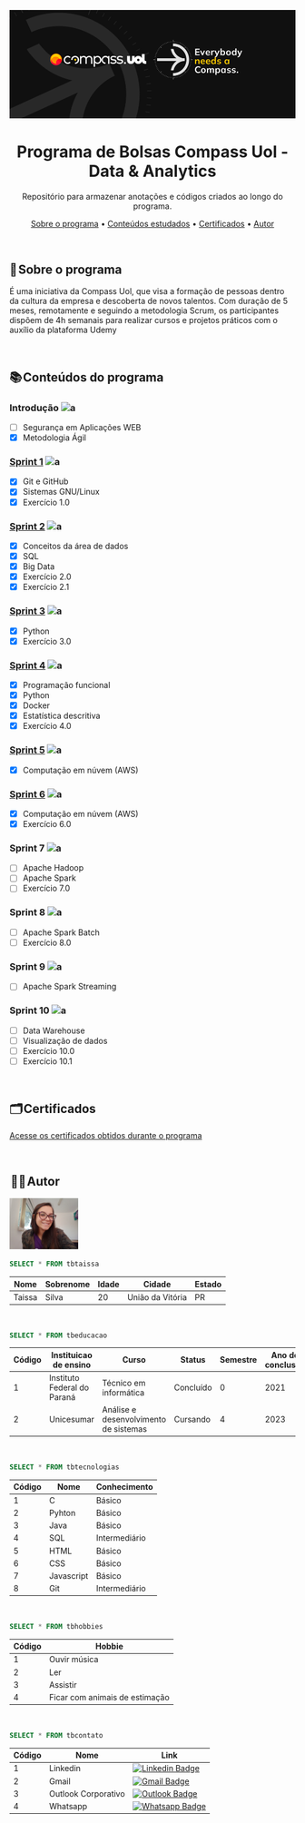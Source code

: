 <a href="https://compass.uol/pt/home/?utm_source=google-ads&utm_medium=ppc&utm_campaign=compasso-uol-institucional&utm_term=compass%20uol&gclid=Cj0KCQiA8t2eBhDeARIsAAVEga0psEnDoNWT4VpWMzuImp4AOtzXNza6-2BjcW4NhikaYVwWlSz8DcIaAqvXEALw_wcB"><img src="imagens-readme/capa-compass.png"></a>

<h1 align="center">Programa de Bolsas Compass Uol - Data & Analytics</h1>

<p align="center"> Repositório para armazenar anotações e códigos criados ao longo do programa.</p>

<p align="center">
 <a href="#sobre">Sobre o programa</a> •
 <a href="#conteudos">Conteúdos estudados</a> •
 <a href="#certificados">Certificados</a> •
 <a href="#autor">Autor</a>
</p>

<br>

<a id="sobre"></a>
## 📝 Sobre o programa

É uma iniciativa da Compass Uol, que visa a formação de pessoas dentro da cultura da empresa e descoberta de novos talentos. Com duração de 5 meses, remotamente e seguindo a metodologia Scrum, os participantes dispõem de 4h semanais para realizar cursos e projetos práticos com o auxílio da plataforma Udemy

<br>

<a id="conteudos"></a>
## 📚 Conteúdos do programa

### Introdução ![a](https://img.shields.io/badge/in_progress-yellow)
- [ ] Segurança em Aplicações WEB
- [x] Metodologia Ágil

### [Sprint 1](/sprint1) ![a](https://img.shields.io/badge/done-green)
- [x] Git e GitHub
- [x] Sistemas GNU/Linux 
- [x] Exercício 1.0

### [Sprint 2](/sprint2) ![a](https://img.shields.io/badge/done-green)
- [x] Conceitos da área de dados
- [x] SQL
- [x] Big Data
- [x] Exercício 2.0
- [x] Exercício 2.1

### [Sprint 3](/sprint3) ![a](https://img.shields.io/badge/done-green)
- [x] Python
- [x] Exercício 3.0

### [Sprint 4](/sprint4) ![a](https://img.shields.io/badge/done-green)
- [x] Programação funcional
- [x] Python
- [x] Docker
- [x] Estatística descritiva
- [x] Exercício 4.0

### [Sprint 5](/sprint5/) ![a](https://img.shields.io/badge/done-green)
- [x] Computação em núvem (AWS)

### [Sprint 6](/sprint6/) ![a](https://img.shields.io/badge/done-green)
- [x] Computação em núvem (AWS)
- [x] Exercício 6.0

### Sprint 7 ![a](https://img.shields.io/badge/in_progress-yellow)
- [ ] Apache Hadoop
- [ ] Apache Spark
- [ ] Exercício 7.0

### Sprint 8 ![a](https://img.shields.io/badge/to_do-red)
- [ ] Apache Spark Batch
- [ ] Exercício 8.0

### Sprint 9 ![a](https://img.shields.io/badge/to_do-red)
- [ ] Apache Spark Streaming

### Sprint 10 ![a](https://img.shields.io/badge/to_do-red)
- [ ] Data Warehouse
- [ ] Visualização de dados
- [ ] Exercício 10.0
- [ ] Exercício 10.1

<br> 

<a id="certificados"></a>
## 🗂️ Certificados

<a href="/certificados">Acesse os certificados obtidos durante o programa</a>

<br>

<a id="autor"></a>
##  👩‍💻 Autor

<img height="90px" src=imagens-readme/autor.jpg> 

```SQL
SELECT * FROM tbtaissa
```

| Nome | Sobrenome | Idade | Cidade | Estado 
|--- |--- |--- |--- |---
| Taissa | Silva | 20 | União da Vitória | PR 

<br>

```SQL
SELECT * FROM tbeducacao
```

| Código | Instituicao de ensino | Curso | Status | Semestre | Ano de conclusão 
|--- |--- |--- |--- |--- |---
| 1 | Instituto Federal do Paraná | Técnico em informática | Concluído | 0 | 2021
| 2 | Unicesumar | Análise e desenvolvimento de sistemas | Cursando | 4 | 2023

<br>

```SQL
SELECT * FROM tbtecnologias
```

| Código | Nome | Conhecimento 
|--- |--- |---
| 1 | C | Básico
| 2 | Pyhton | Básico
| 3 | Java | Básico
| 4 | SQL | Intermediário
| 5 | HTML | Básico
| 6 | CSS | Básico
| 7 | Javascript | Básico
| 8 | Git | Intermediário

<br>

```SQL
SELECT * FROM tbhobbies
```

| Código | Hobbie
|--- |---
| 1 | Ouvir música 
| 2 | Ler
| 3 | Assistir
| 4 | Ficar com animais de estimação

<br>

```SQL
SELECT * FROM tbcontato
```
| Código | Nome | Link
|--- |--- |---
| 1 | Linkedin | [![Linkedin Badge](https://img.shields.io/badge/-Taissa-blue?style=flat-square&logo=Linkedin&logoColor=white&link=https://www.linkedin.com/in/taissa-silva-39a4171b5/)](https://www.linkedin.com/in/taissa-silva-39a4171b5/) 
| 2 | Gmail | [![Gmail Badge](https://img.shields.io/badge/-staissa002@gmail.com-c14438?style=flat-square&logo=Gmail&logoColor=white&link=mailto:staissa002@gmail.com)](mailto:staissa002@gmail.com)
| 3 | Outlook Corporativo | [![Outlook Badge](https://img.shields.io/badge/-taissa.silva.pb@compasso.com.br-blue?style=flat-square&logo=microsoft-outlook&logoColor=white&link=mailto:taissa.silva.pb@compasso.com.br)](mailto:taissa.silva.pb@compasso.com.br)
| 4 | Whatsapp | [![Whatsapp Badge](https://img.shields.io/badge/(42)_98801--0516-25D366?style=flat-square&logo=whatsapp&logoColor=white)](https://wa.me/42988010516)
